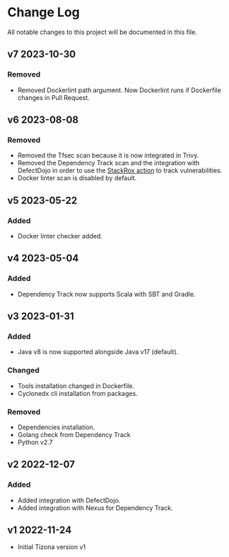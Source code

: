 # Change Log

All notable changes to this project will be documented in this file.

## v7 2023-10-30

### Removed

- Removed Dockerlint path argument. Now Dockerlint runs if Dockerfile changes in Pull Request.

## v6 2023-08-08

### Removed

- Removed the Tfsec scan because it is now integrated in Trivy.
- Removed the Dependency Track scan and the integration with DefectDojo in order to use the [StackRox action](https://github.com/empathyco/stackrox-action) to track vulnerabilities.
- Docker linter scan is disabled by default.

## v5 2023-05-22

### Added

- Docker linter checker added.

## v4 2023-05-04

### Added

- Dependency Track now supports Scala with SBT and Gradle.

## v3 2023-01-31

### Added

- Java v8 is now supported alongside Java v17 (default).

### Changed

- Tools installation changed in Dockerfile.
- Cyclonedx cli installation from packages. 

### Removed

- Dependencies installation.
- Golang check from Dependency Track
- Python v2.7

## v2 2022-12-07

### Added

- Added integration with DefectDojo.
- Added integration with Nexus for Dependency Track.

## v1 2022-11-24

- Initial Tizona version v1